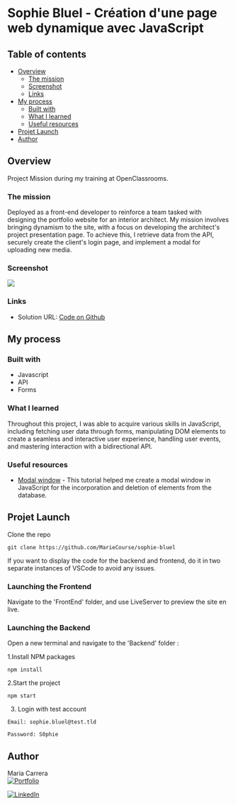 # Sophie Bluel - Création d'une page web dynamique avec JavaScript

## Table of contents

- [Overview](#overview)
  - [The mission](#the-mission)
  - [Screenshot](#screenshot)
  - [Links](#links)
- [My process](#my-process)
  - [Built with](#built-with)
  - [What I learned](#what-i-learned)
  - [Useful resources](#useful-resources)
- [Projet Launch](#projet-launch)
- [Author](#author)

## Overview

Project Mission during my training at OpenClassrooms.

### The mission

Deployed as a front-end developer to reinforce a team tasked with designing the portfolio website for an interior architect. My mission involves bringing dynamism to the site, with a focus on developing the architect's project presentation page. To achieve this, I retrieve data from the API, securely create the client's login page, and implement a modal for uploading new media.

### Screenshot

![](./nina-carducci-screenshot.png)

### Links

- Solution URL: [Code on Github](https://github.com/MarieCourse/sophie-bluel)

## My process

### Built with

- Javascript
- API
- Forms

### What I learned

Throughout this project, I was able to acquire various skills in JavaScript, including fetching user data through forms, manipulating DOM elements to create a seamless and interactive user experience, handling user events, and mastering interaction with a bidirectional API.

### Useful resources

- [Modal window](https://grafikart.fr/tutoriels/modal-javascript-css-72) - This tutorial helped me create a modal window in JavaScript for the incorporation and deletion of elements from the database.

## Projet Launch

Clone the repo

```
git clone https://github.com/MarieCourse/sophie-bluel
```

If you want to display the code for the backend and frontend, do it in two separate instances of VSCode to avoid any issues.

### Launching the Frontend

Navigate to the 'FrontEnd' folder, and use LiveServer to preview the site en live.

### Launching the Backend

Open a new terminal and navigate to the 'Backend' folder :

1.Install NPM packages

```
npm install
```

2.Start the project

```
npm start
```

3. Login with test account

```
Email: sophie.bluel@test.tld

Password: S0phie
```

## Author

Maria Carrera  
[![Portfolio](https://img.shields.io/badge/Portfolio-9cf?style=for-the-badge&color=d64045)](https://mariecourse.github.io/portfolio/)

[![LinkedIn](https://img.shields.io/badge/LinkedIn-blue?style=flat&logo=linkedin&labelColor=blue)](https://www.linkedin.com/in/maria-carrera-france/)
